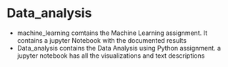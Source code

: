 # Data_analysis

<ul>

<li> machine_learning comtains the Machine Learning assignment. It contains a jupyter Notebook with the documented results </li>

<li> Data_analysis contains the Data Analysis using Python assignment. a jupyter notebook has all the visualizations and text 
     descriptions </li>
